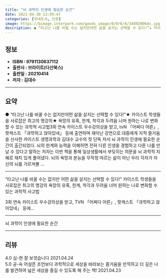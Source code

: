 ```yaml
---
title: "뇌 과학이 인생에 필요한 순간"
date: 2021-04-30 13:59:47
categories: [국내도서, 인문]
image: https://bimage.interpark.com/goods_image/0/0/6/4/348920064s.jpg
description: ● “타고난 나를 바꿀 수는 없지만어떤 삶을 살지는 선택할 수 있다!”★ 카이스트 학생들을 사로잡은 최고의 명강의★ 욕망의 유혹, 한계, 착각과 두려움 너머 원하는 나로 변화할 수 있는 과학적 사고법3회 연속 카이스트 우수강의상을 받고, tvN 「어쩌다 어른」, 팟캐스트 「과학하고
---
```


## **정보**

- **ISBN : 9791130637112**
- **출판사 : 브라이트(다산북스)**
- **출판일 : 20210414**
- **저자 : 김대수**

------



## **요약**

●  “타고난 나를 바꿀 수는 없지만어떤 삶을 살지는 선택할 수 있다!”★ 카이스트 학생들을 사로잡은 최고의 명강의★ 욕망의 유혹, 한계, 착각과 두려움 너머  원하는 나로 변화할 수 있는 과학적 사고법3회 연속 카이스트 우수강의상을 받고, tvN 「어쩌다 어른」, 팟캐스트 「과학하고 앉아있네」 등에 출연하며 재미난 강연으로 대중에게 지적 즐거움을 선사한 카이스트 생명과학과 김대수 교수의 첫 단독 저서 뇌 과학이 인생에 필요한 순간이 출간되었다. 뇌의 한계와 능력을 이해하면 전혀 다른 인생을 경험하고 다른 나를 만날 수 있다고 말하는 저자는 이번 책을 통해 일상생활에서 부딪히는 의문을 뇌 과학적 지혜로 재치 있게 풀어냈다. 뇌의 욕망과 본능을 무작정 따르는 삶이 아닌 우리 각자가 자신의 뇌를 가르쳐볼 ...

------

“타고난 나를 바꿀 수는 없지만 어떤 삶을 살지는 선택할 수 있다!” 카이스트 학생들을 사로잡은 최고의 명강의
 욕망의 유혹, 한계, 착각과 두려움 너머 
 원하는 나로 변화할 수 있는 과학적 사고법

3회 연속 카이스트 우수강의상을 받고, TVN 「어쩌다 어른」, 팟캐스트 「과학하고 앉아있네」 등에... 

------


뇌 과학이 인생에 필요한 순간 

------


## **리뷰** 

4.0 심-현 잘 보겟습니다 2021.04.24 <br/>5.0 공-숙 어설픈 조언보다 과학적으로 세상을 바라보는 즐거움을 만끽하고 더 깊은 나를 발견하여 넓은 세상을 즐길 수 있도록 해 주는 책! 2021.04.23 <br/>